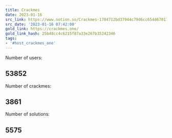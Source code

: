 ```yaml
---
title: Crackmes
date: 2023-01-16
src_link: https://www.notion.so/Crackmes-1704712bd37944c79d6cc654d6701701
src_date: '2023-01-16 07:42:00'
gold_link: https://crackmes.one/
gold_link_hash: 25b48cc4c6215f87a33e267b35242346
tags:
- '#host_crackmes_one'
---
```





Number of users: 


53852
-----

  





Number of crackmes: 


3861
----

  





Number of solutions: 


5575
----